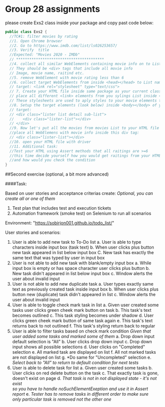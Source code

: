 # Group 28 assignments

please create Exs2 class inside your package and copy past code below:

```java
public class Exs2 {
  //TC#1: filter movies by rating
  //1. Open Chrome browser
  //2. Go to https://www.imdb.com/list/ls026253657/
  //3. Verify  title
  //Expected: "Movies 2020 - IMDb"
  // ****************************************
  //4. collect all similar WebElements containing movie info on to List named movies
  // They should be <div> tags that include all movie info
  // Image, movie name, raitind etc.
  //5. remove WebElement with movie rating less than 6
  //6. collect target WebElements from inside <head></head> to List named stylings:
  // target: <link rel="stylesheet" type="text/css">
  // 7. Create your HTML file inside same package as your current class
  // place all different <link> elements from you sylings List inside <head></head> of your HTML file
  // These stylesheets are used to aply styles to your movie elements that found inside <body></body>
  //8. Setup the target elements (look below) inside <body></body> of your HTML file
  // target: 
  // <div class="lister list detail sub-list">
  //    <div class="lister-list"></div>
  // </div>
  //9. Now let's put all the movies from movies List to your HTML file
  //place all WebElemens with movie info inside this div tag:
  // <div class="lister-list"></div>
  //10. open your HTML file with driver
  //11. Additional task:
  //Test your HTML using Assert methods that all raitings are >=6
  //this time decide yourself how you would get raitings from your HTML file
  //and how would you check the condition
}
```

##Second exercise (optional, a bit more advanced)

####Task:

Based on user stories and acceptance criterias create:
*Optional, you can create all or one of them* 
1. Test plan that includes test and execution tickets
2. Automation framework (smoke test) on Selenium to run all scenarios

Environment: "https://sobirjon001.github.io/todo_list/"

User stories and scenarios:

1. User is able to add new task to To-Do list
  a. User is able to type characters inside input box (task text)
  b. When user clicks plus button new task appeared in list below input box
  C. New task has exactly the same text that was typed by user in input box
2. User is not able to add new task with blank/empty input box
  a. While input box is empty or has space character user clicks plus button
  b. New task didn't appeared in list below input box
  c. Window alerts the user about invalid input
3. User is not able to add new duplicate task
  a. User types exactly same text as previously created task inside input box
  b. When user clicks plus button new (duplicate) task didn't appeared in list
  c. Window alerts the user about invalid input
4. User is able to toggle check mark task in list 
  a. Given user created some tasks user clicks green cheek mark button on task
  b. This task's text becomes outlined
  c. This task styling becomes under shadow
  d. User clicks green cheek mark button of same task again
  e. This task's text returns back to not outlined
  f. This task's styling return back to regular
5. User is able to filter tasks based on check mark condition
    *Given that user added some tasks and marked some of them*
  a. Drop down input default selection is "All"
  b. User clicks drop down input
  c. Drop down input shows all possible selections
  d. User clicks on "Completed" selection
  e. All marked task are displayed on list
  f. All not marked tasks are not displayed on list
  g. *Do same for "Uncompleted" selection
  e. *Select back to "All" to return to default condition for next tests*
6. User is able to delete task for list
  a. Given user created some tasks
  b. User clicks on red delete button on the task
  c. That exactly task is gone, doesn't exist on page
  d. *That task is not in not displayed state - it's not exist \
  so you have to handle noSuchElementExeption and use it in Assert report*
  e. *Tester has to remove tasks in different order to make sure \
  only particular task is removed not the other one*
